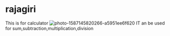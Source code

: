 # rajagiri
This is for calculator
![photo-1587145820266-a5951ee6f620](https://user-images.githubusercontent.com/96464462/146898846-ee64625d-408d-49b0-b2e5-eb6ee13594f1.jpg)
IT an be used for sum,subtraction,multiplication,division 
